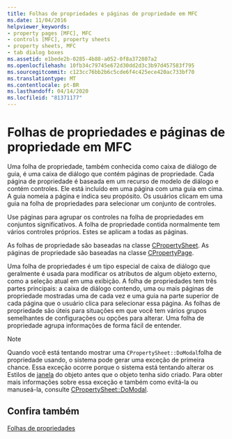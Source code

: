 ```yaml
---
title: Folhas de propriedades e páginas de propriedade em MFC
ms.date: 11/04/2016
helpviewer_keywords:
- property pages [MFC], MFC
- controls [MFC], property sheets
- property sheets, MFC
- tab dialog boxes
ms.assetid: e1bede2b-0285-4b88-a052-0f8a372807a2
ms.openlocfilehash: 10fb34c79745e672d30dd2d3c3b97d457583f795
ms.sourcegitcommit: c123cc76bb2b6c5cde6f4c425ece420ac733bf70
ms.translationtype: MT
ms.contentlocale: pt-BR
ms.lasthandoff: 04/14/2020
ms.locfileid: "81371177"
---
```

# <a name="property-sheets-and-property-pages-in-mfc"></a>Folhas de propriedades e páginas de propriedade em MFC

Uma folha de propriedade, também conhecida como caixa de diálogo de guia, é uma caixa de diálogo que contém páginas de propriedade. Cada página de propriedade é baseada em um recurso de modelo de diálogo e contém controles. Ele está incluído em uma página com uma guia em cima. A guia nomeia a página e indica seu propósito. Os usuários clicam em uma guia na folha de propriedades para selecionar um conjunto de controles.

Use páginas para agrupar os controles na folha de propriedades em conjuntos significativos. A folha de propriedade contida normalmente tem vários controles próprios. Estes se aplicam a todas as páginas.

As folhas de propriedade são baseadas na classe [CPropertySheet](../mfc/reference/cpropertysheet-class.md). As páginas de propriedade são baseadas na classe [CPropertyPage](../mfc/reference/cpropertypage-class.md).

Uma folha de propriedades é um tipo especial de caixa de diálogo que geralmente é usada para modificar os atributos de algum objeto externo, como a seleção atual em uma exibição. A folha de propriedades tem três partes principais: a caixa de diálogo contendo, uma ou mais páginas de propriedade mostradas uma de cada vez e uma guia na parte superior de cada página que o usuário clica para selecionar essa página. As folhas de propriedade são úteis para situações em que você tem vários grupos semelhantes de configurações ou opções para alterar. Uma folha de propriedade agrupa informações de forma fácil de entender.

> [!NOTE]
> Quando você está tentando mostrar uma `CPropertySheet::DoModal`folha de propriedade usando, o sistema pode gerar uma exceção de primeira chance. Essa exceção ocorre porque o sistema está tentando alterar os Estilos de [janela](../mfc/reference/styles-used-by-mfc.md#window-styles) do objeto antes que o objeto tenha sido criado. Para obter mais informações sobre essa exceção e também como evitá-la ou manuseá-la, consulte [CPropertySheet::DoModal](../mfc/reference/cpropertysheet-class.md#domodal).

## <a name="see-also"></a>Confira também

[Folhas de propriedades](../mfc/property-sheets-mfc.md)
